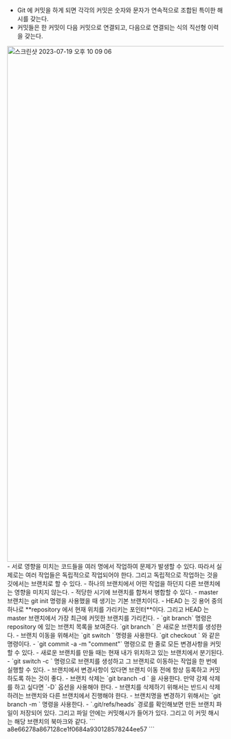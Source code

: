 - Git 에 커밋을 하게 되면 각각의 커밋은 숫자와 문자가 연속적으로 조합된 특이한 해시를 갖는다.
- 커밋들은 한 커밋이 다음 커밋으로 연결되고, 다음으로 연결되는 식의 직선형 이력을 갖는다.
<img width="1197" alt="스크린샷 2023-07-19 오후 10 09 06" src="https://github.com/choidoorim/TIL/assets/63203480/a759dfc5-0d95-4402-96a8-4965602ca36e">
- 서로 영향을 미치는 코드들을 여러 명에서 작업하여 문제가 발생할 수 있다. 따라서 실제로는 여러 작업들은 독립적으로 작업되어야 한다. 그리고 독립적으로 작업하는 것을 깃에서는 브랜치로 할 수 있다. 
- 하나의 브랜치에서 어떤 작업을 하던지 다른 브랜치에는 영향을 미치지 않는다.
- 적당한 시기에 브랜치를 합쳐서 병합할 수 있다.
- master 브랜치는 git init 명령을 사용했을 때 생기는 기본 브랜치이다. 
- HEAD 는 깃 용어 중의 하나로 **repository 에서 현재 위치를 가리키는 포인터**이다. 그리고 HEAD 는 master 브랜치에서 가장 최근에 커밋한 브랜치를 가리킨다.
- `git branch` 명령은 repository 에 있는 브랜치 목록을 보여준다. `git branch <branch-name>` 은 새로운 브랜치를 생성한다.
- 브랜치 이동을 위해서는 `git switch <branch-name>` 명령을 사용한다. `git checkout <branch-name>` 와 같은 명령이다.
- `git commit -a -m "comment"` 명령으로 한 줄로 모든 변경사항을 커밋할 수 있다.
- 새로운 브랜치를 만들 때는 현재 내가 위치하고 있는 브랜치에서 분기된다.
- `git switch -c <branch-name>`  명령으로 브랜치를 생성하고 그 브랜치로 이동하는 작업을 한 번에 실행할 수 있다.
- 브랜치에서 변경사항이 있다면 브랜치 이동 전에 항상 등록하고 커밋하도록 하는 것이 좋다.
- 브랜치 삭제는 `git branch -d <branch-name>` 을 사용한다. 만약 강제 삭제를 하고 싶다면 `-D` 옵션을 사용해야 한다. 
- 브랜치를 삭제하기 위해서는 반드시 삭제하려는 브랜치와 다른 브랜치에서 진행해야 한다. 
- 브랜치명을 변경하기 위해서는 `git branch -m <new-branch-name>` 명령을 사용한다.
- `.git/refs/heads` 경로를 확인해보면 만든 브랜치 파일이 저장되어 있다. 그리고 파일 안에는 커밋해시가 들어가 있다. 그리고 이 커밋 해시는 해당 브랜치의 북마크와 같다.
```
a8e66278a867128ce1f0684a930128578244ee57
```
